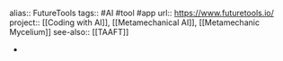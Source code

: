 alias:: FutureTools
tags:: #AI #tool #app 
url:: https://www.futuretools.io/
project:: [[Coding with AI]], [[Metamechanical AI]], [[Metamechanic Mycelium]] 
see-also:: [[TAAFT]]

-